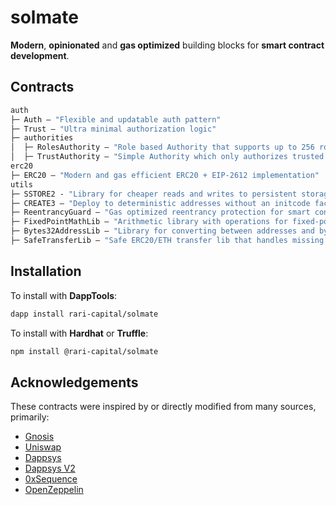 # solmate

**Modern**, **opinionated** and **gas optimized** building blocks for **smart contract development**.

## Contracts

```ml
auth
├─ Auth — "Flexible and updatable auth pattern"
├─ Trust — "Ultra minimal authorization logic"
├─ authorities
│  ├─ RolesAuthority — "Role based Authority that supports up to 256 roles"
│  ├─ TrustAuthority — "Simple Authority which only authorizes trusted users"
erc20
├─ ERC20 — "Modern and gas efficient ERC20 + EIP-2612 implementation"
utils
├─ SSTORE2 - "Library for cheaper reads and writes to persistent storage."
├─ CREATE3 — "Deploy to deterministic addresses without an initcode factor."
├─ ReentrancyGuard — "Gas optimized reentrancy protection for smart contracts"
├─ FixedPointMathLib — "Arithmetic library with operations for fixed-point numbers"
├─ Bytes32AddressLib — "Library for converting between addresses and bytes32 values"
├─ SafeTransferLib — "Safe ERC20/ETH transfer lib that handles missing return values"
```

## Installation

To install with **DappTools**:

```sh
dapp install rari-capital/solmate
```

To install with **Hardhat** or **Truffle**:

```sh
npm install @rari-capital/solmate
```

## Acknowledgements

These contracts were inspired by or directly modified from many sources, primarily:

- [Gnosis](https://github.com/gnosis/gp-v2-contracts)
- [Uniswap](https://github.com/Uniswap/uniswap-lib)
- [Dappsys](https://github.com/dapphub/dappsys)
- [Dappsys V2](https://github.com/dapp-org/dappsys-v2)
- [0xSequence](https://github.com/0xSequence)
- [OpenZeppelin](https://github.com/OpenZeppelin/openzeppelin-contracts)

